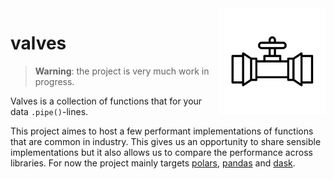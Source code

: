 <img src="valve-icon.svg" width=170 height=170 align="right">

# valves

> **Warning**: the project is very much work in progress.

Valves is a collection of functions that for your data `.pipe()`-lines. 

This project aimes to host a few performant implementations of functions that are common in industry. This gives us an opportunity to share sensible implementations but it also allows us to compare the performance across libraries. For now the project mainly targets [polars](https://www.pola.rs/), [pandas](https://pandas.pydata.org/) and [dask](https://dask.org/). 
